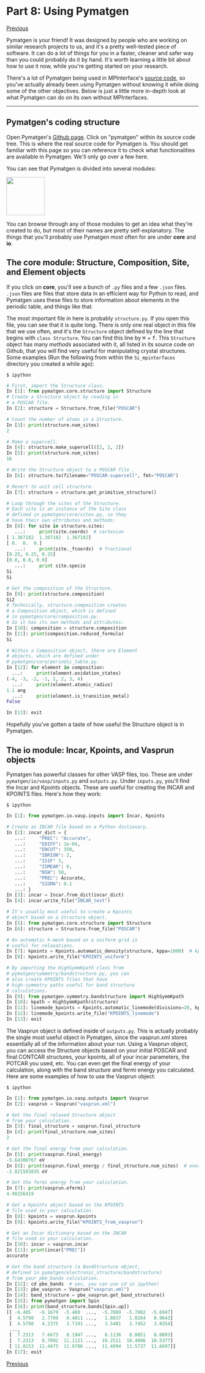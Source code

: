# Part 8: Using Pymatgen
[Previous](https://github.com/ashtonmv/Getting-Started/blob/master/objectives/Part_7.md)

Pymatgen is your friend! It was designed by people who are working on similar research projects to us, and it's a pretty well-tested piece of software. It can do a lot of things for you in a faster, cleaner and safer way than you could probably do it by hand. It's worth learning a little bit about how to use it now, while you're getting started on your research.

There's a lot of Pymatgen being used in MPInterface's [source code](https://github.com/henniggroup/mpinterfaces), so you've actually already been using Pymatgen without knowing it while doing some of the other objectives. Below is just a little more in-depth look at what Pymatgen can do on its own without MPInterfaces.

---------
## Pymatgen's coding structure
Open Pymatgen's [Github page](https://github.com/materialsproject/pymatgen). Click on "pymatgen" within its source code tree. This is where the real source code for Pymatgen is. You should get familiar with this page so you can reference it to check what functionalities are available in Pymatgen. We'll only go over a few here.

You can see that Pymatgen is divided into several modules:

<img src="img/pymatgen.png" style="width: 100px;"/>

You can browse through any of those modules to get an idea what they're created to do, but most of their names are pretty self-explanatory. The things that you'll probably use Pymatgen most often for are under **core** and **io**.

## The core module: Structure, Composition, Site, and Element objects
If you click on **core**, you'll see a bunch of `.py` files and a few `.json` files. `.json` files are files that store data in an efficient way for Python to read, and Pymatgen uses these files to store information about elements in the periodic table, and things like that.

The most important file in here is probably `structure.py`. If you open this file, you can see that it is quite long. There is only one real object in this file that we use often, and it's the `Structure` object defined by the line that begins with `class Structure`. You can find this line by <kbd>⌘</kbd> + <kbd>f</kbd>. This `Structure` object has many *methods* associated with it, all listed in its source code on Github, that you will find very useful for manipulating crystal structures. Some examples (Run the following from within the `Si_mpinterfaces` directory you created a while ago):

```shell
$ ipython
```
```python
# First, import the Structure class.
In [1]: from pymatgen.core.structure import Structure
# Create a Structure object by reading in
# a POSCAR file.
In [2]: structure = Structure.from_file("POSCAR")

# Count the number of atoms in a Structure.
In [3]: print(structure.num_sites)
2

# Make a supercell.
In [4]: structure.make_supercell([2, 2, 2])
In [5]: print(structure.num_sites)
16

# Write the Structure object to a POSCAR file .
In [6]: structure.to(filename="POSCAR-supercell", fmt="POSCAR")

# Revert to unit cell structure.
In [7]: structure = structure.get_primitive_structure()

# Loop through the sites of the Structure.
# Each site is an instance of the Site class
# defined in pymatgen/core/sites.py, so they
# have their own attributes and methods:
In [8]: for site in structure.sites:
   ...:     print(site.coords)  # cartesian
[ 1.367182  1.367182  1.367182]
[ 0.  0.  0.]
   ...:     print(site._fcoords)  # fractional
[0.25, 0.25, 0.25]
[0.0, 0.0, 0.0]
   ...:     print site.specie
Si
Si

# Get the composition of the Structure.
In [9]: print(structure.composition)
Si2
# Technically, structure.composition creates
# a Composition object, which is defined
# in pymatgen/core/composition.py. 
# So it has its own methods and attributes:
In [10]: composition = structure.composition
In [11]: print(composition.reduced_formula)
Si

# Within a Composition object, there are Element
# objects, which are defined under
# pymatgen/core/periodic_table.py.
In [12]: for element in composition:
  ...:     print(element.oxidation_states)
(-4, -3, -2, -1, 1, 2, 3, 4)
  ...:     print(element.atomic_radius)
1.1 ang
  ...:     print(element.is_transition_metal)
False

In [13]: exit
```

Hopefully you've gotten a taste of how useful the Structure object is in Pymatgen.

## The io module: Incar, Kpoints, and Vasprun objects
Pymatgen has powerful classes for other VASP files, too. These are under `pymatgen/io/vasp/inputs.py` and `outputs.py`. Under `inputs.py`, you'll find the Incar and Kpoints objects. These are useful for creating the INCAR and KPOINTS files. Here's how they work:

```shell
$ ipython
```
```python
In [1]: from pymatgen.io.vasp.inputs import Incar, Kpoints

# Create an INCAR file based on a Python dictionary.
In [2]: incar_dict = {
   ...:     "PREC": "Accurate",
   ...:     "EDIFF": 1e-04,
   ...:     "ENCUT": 350,
   ...:     "IBRION": 2,
   ...:     "ISIF" 3,
   ...:     "ISMEAR": 0,
   ...:     "NSW": 50,
   ...:     "PREC": Accurate,
   ...:     "SIGMA": 0.1
   ...: }
In [3]: incar = Incar.from_dict(incar_dict)
In [4]: incar.write_file("INCAR_test")

# It's usually most useful to create a Kpoints
# object based on a Structure object.
In [5]: from pymatgen.core.structure import Structure
In [6]: structure = Structure.from_file("POSCAR")

# An automatic k-mesh based on a uniform grid is
# useful for relaxations.
In [7]: kpoints = Kpoints.automatic_density(structure, kppa=1000)  # kppa = kpoints per atom
In [8]: kpoints.write_file("KPOINTS_uniform")

# By importing the HighSymmKpath class from
# pymatgen/symmetry/bandstructure.py, you can
# also create KPOINTS files that have
# high-symmetry paths useful for band structure
# calculations.
In [9]: from pymatgen.symmetry.bandstructure import HighSymmKpath
In [10]: kpath = HighSymmKpath(structure)
In [11]: linemode_kpoints = Kpoints.automatic_linemode(divisions=20, kpath)
In [12]: linemode_kpoints.write_file("KPOINTS_linemode")
In [13]: exit
```
The Vasprun object is defined inside of `outputs.py`. This is actually probably the single most useful object in Pymatgen, since the vasprun.xml stores essentially all of the information about your run. Using a Vasprun object, you can access the Structure objects based on your initial POSCAR and final CONTCAR structures, your kpoints, all of your incar parameters, the POTCAR you used, etc. You can even get the final energy of your calculation, along with the band structure and fermi energy you calculated. Here are some examples of how to use the Vasprun object:

```shell
$ ipython
```
```python
In [1]: from pymatgen.io.vasp.outputs import Vasprun
In [2]: vasprun = Vasprun("vasprun.xml")

# Get the final relaxed Structure object
# from your calculation.
In [3]: final_structure = vasprun.final_structure
In [4]: print(final_structure.num_sites)
2

# Get the final energy from your calculation.
In [5]: print(vasprun.final_energy)
-5.64300767 eV
In [6]: print(vasprun.final_energy / final_structure.num_sites)  # energy per atom
-2.821503835 eV

# Get the fermi energy from your calculation.
In [7]: print(vasprun.efermi)
4.98156419

# Get a Kpoints object based on the KPOINTS
# file used in your calculation.
In [8]: kpoints = vasprun.kpoints
In [9]: kpoints.write_file("KPOINTS_from_vasprun")

# Get an Incar dictionary based on the INCAR
# file used in your calculation.
In [10]: incar = vasprun.incar
In [11]: print(incar["PREC"])
accurate

# Get the band structure (a BandStructure object,
# defined in pymatgen/electronic_structure/bandstructure)
# from your pbe_bands calculation.
In [12]: cd pbe_bands  # yes, you can use cd in ipython!
In [13]: pbe_vasprun = Vasprun("vasprun.xml")
In [14]: band_structure = pbe_vasprun.get_band_structure()
In [15]: from pymatgen import Spin
In [16]: print(band_structure.bands[Spin.up])
[[ -6.405   -6.1679  -5.489  ...,  -5.7089  -5.7082  -5.6947]
 [  4.5798   2.7789   0.4011 ...,   1.0837   1.0264   0.9643]
 [  4.5798   4.2375   3.7191 ...,   3.5481   3.7452   3.8354]
 ...,
 [  7.2313   7.6673   8.1947 ...,   8.1136   8.0851   8.0893]
 [  7.2313   8.7092  11.1121 ...,  10.2511  10.4096  10.5377]
 [ 11.8153  11.4475  11.9706 ...,  11.4094  11.5737  11.6697]]
In [17]: exit
```
[Previous](https://github.com/ashtonmv/Getting-Started/blob/master/objectives/Part_7.md)
